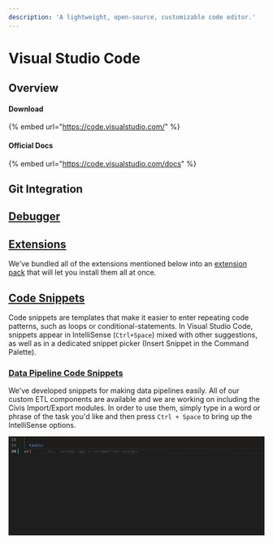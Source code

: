 ```yaml
---
description: 'A lightweight, open-source, customizable code editor.'
---
```


# Visual Studio Code

## Overview

#### Download

{% embed url="https://code.visualstudio.com/" %}

#### Official Docs

{% embed url="https://code.visualstudio.com/docs" %}

## Git Integration

## [Debugger](https://code.visualstudio.com/docs/editor/debugging)

## [Extensions](https://marketplace.visualstudio.com/VSCode)

We've bundled all of the extensions mentioned below into an [extension pack](https://marketplace.visualstudio.com/items?itemName=Boston.boston-data-engineering) that will let you install them all at once.

## [Code Snippets](https://code.visualstudio.com/docs/editor/userdefinedsnippets)

Code snippets are templates that make it easier to enter repeating code patterns, such as loops or conditional-statements.
 In Visual Studio Code, snippets appear in IntelliSense \(`Ctrl+Space`\) mixed with other suggestions, as well as in a dedicated snippet picker \(Insert Snippet in the Command Palette\).

### [Data Pipeline Code Snippets](https://github.com/CityOfBoston/civis_pipelines/blob/master/.vscode/pipeline.code-snippets)

We've developed snippets for making data pipelines easily. All of our custom ETL components are available and we are working on including the Civis Import/Export modules. In order to use them, simply type in a word or phrase of the task you'd like and then press `Ctrl + Space` to bring up the IntelliSense options.

![](../../../.gitbook/assets/11994e654be781288b4f8956d6ed7958.gif)

